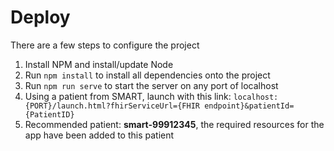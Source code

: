# Deploy

There are a few steps to configure the project

 1. Install NPM and install/update Node
 2.  Run ```npm install``` to install all dependencies onto the project
 3.  Run ```npm run serve``` to start the server on any port of localhost
 4. Using a patient from SMART, launch with this link:  `localhost:{PORT}/launch.html?fhirServiceUrl={FHIR endpoint}&patientId={PatientID}`
 5. Recommended patient: **smart-99912345**,  the required resources for the app have been added to this patient
